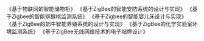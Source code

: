《基于物联网的智能储物柜》
《基于ZigBee的智能安防系统的设计与实现》
《基于Zigbee的智能猕猴桃监测系统》
《基于Zigbee的智能婴儿床设计与实现》
《基于ZigBee的奶牛智能养殖系统的设计与实现》
《基于ZigBee的化学实验室环境监测系统》
《基于ZigBee无线网络技术的电子站牌设计》
